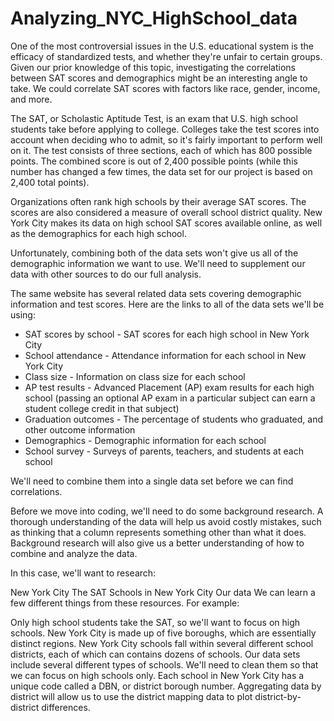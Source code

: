# Analyzing_NYC_HighSchool_data
One of the most controversial issues in the U.S. educational system is the efficacy of standardized tests, and whether they're unfair to certain groups. Given our prior knowledge of this topic, investigating the correlations between SAT scores and demographics might be an interesting angle to take. We could correlate SAT scores with factors like race, gender, income, and more.  

The SAT, or Scholastic Aptitude Test, is an exam that U.S. high school students take before applying to college. Colleges take the test scores into account when deciding who to admit, so it's fairly important to perform well on it.  The test consists of three sections, each of which has 800 possible points. The combined score is out of 2,400 possible points (while this number has changed a few times, the data set for our project is based on 2,400 total points). 

Organizations often rank high schools by their average SAT scores. The scores are also considered a measure of overall school district quality.  New York City makes its data on high school SAT scores available online, as well as the demographics for each high school.

Unfortunately, combining both of the data sets won't give us all of the demographic information we want to use. We'll need to supplement our data with other sources to do our full analysis.

The same website has several related data sets covering demographic information and test scores. Here are the links to all of the data sets we'll be using:

* SAT scores by school - SAT scores for each high school in New York City
* School attendance - Attendance information for each school in New York City
* Class size - Information on class size for each school
* AP test results - Advanced Placement (AP) exam results for each high school (passing an optional AP exam in a particular subject can earn a student college credit in that subject)
* Graduation outcomes - The percentage of students who graduated, and other outcome information
* Demographics - Demographic information for each school
* School survey - Surveys of parents, teachers, and students at each school


We'll need to combine them into a single data set before we can find correlations.

Before we move into coding, we'll need to do some background research. A thorough understanding of the data will help us avoid costly mistakes, such as thinking that a column represents something other than what it does. Background research will also give us a better understanding of how to combine and analyze the data.

In this case, we'll want to research:

New York City
The SAT
Schools in New York City
Our data
We can learn a few different things from these resources. For example:

Only high school students take the SAT, so we'll want to focus on high schools.
New York City is made up of five boroughs, which are essentially distinct regions.
New York City schools fall within several different school districts, each of which can contains dozens of schools.
Our data sets include several different types of schools. We'll need to clean them so that we can focus on high schools only.
Each school in New York City has a unique code called a DBN, or district borough number.
Aggregating data by district will allow us to use the district mapping data to plot district-by-district differences.
